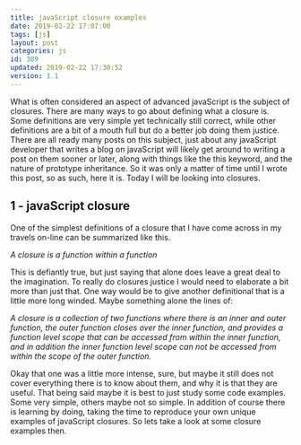 ```yaml
---
title: javaScript closure examples
date: 2019-02-22 17:07:00
tags: [js]
layout: post
categories: js
id: 389
updated: 2019-02-22 17:30:52
version: 1.1
---
```


What is often considered an aspect of advanced javaScript is the subject of closures. There are many ways to go about defining what a closure is. Some definitions are very simple yet technically still correct, while other definitions are a bit of a mouth full but do a better job doing them justice. There are all ready many posts on this subject, just about any javaScript developer that writes a blog on javaScript will likely get around to writing a post on them sooner or later, along with things like the this keyword, and the nature of prototype inheritance. So it was only a matter of time until I wrote this post, so as such, here it is. Today I will be looking into closures.

<!-- more -->

## 1 - javaScript closure

One of the simplest definitions of a closure that I have come across in my travels on-line can be summarized like this.

*A closure is a function within a function*

This is defiantly true, but just saying that alone does leave a great deal to the imagination. To really do closures justice I would need to elaborate a bit more than just that. One way would be to give another definitional that is a little more long winded. Maybe something alone the lines of:

*A closure is a collection of two functions where there is an inner and outer function, the outer function closes over the inner function, and provides a function level scope that can be accessed from within the inner function, and in addition the inner function level scope can not be accessed from within the scope of the outer function.*

Okay that one was a little more intense, sure, but maybe it still does not cover everything there is to know about them, and why it is that they are useful. That being said maybe it is best to just study some code examples. Some very simple, others maybe not so simple. In addition of course there is learning by doing, taking the time to reproduce your own unique examples of javaScript closures. So lets take a look at some closure examples then.
